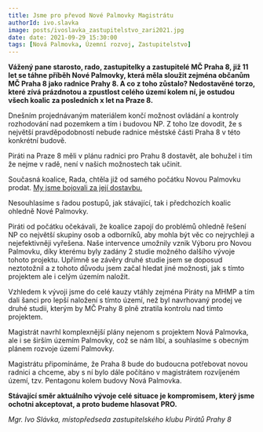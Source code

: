 ```yaml
---
title: Jsme pro převod Nové Palmovky Magistrátu
authorId: ivo.slavka
image: posts/ivoslavka_zastupitelstvo_zari2021.jpg
date: date: 2021-09-29 15:30:00
tags: [Nová Palmovka, Územní rozvoj, Zastupitelstvo]
---
```


**Vážený pane starosto, rado, zastupitelky a zastupitelé MČ Praha 8, již 11 let se táhne příběh Nové Palmovky, která měla sloužit zejména občanům MČ Praha 8 jako radnice Prahy 8. A co z toho zůstalo? Nedostavěné torzo, které zívá prázdnotou a zpustlost celého území kolem ní, je ostudou všech koalic za posledních x let na Praze 8.**

Dnešním projednávaným materiálem končí možnost ovládání a kontroly rozhodování nad pozemkem a tím i budovou NP. Z toho lze dovodit, že s největší pravděpodobností nebude radnice městské části Praha 8 v této konkrétní budově.

Piráti na Praze 8 měli v plánu radnici pro Prahu 8 dostavět, ale bohužel i tím že nejme v radě, není v našich možnostech tak učinit.

Současná koalice, Rada, chtěla již od samého počátku Novou Palmovku prodat. [My jsme bojovali za její dostavbu.](https://praha8.pirati.cz/aktuality/palmovku-nechceme-prodavat-pod-cenou.html)

Nesouhlasíme s řadou postupů, jak stávající, tak i předchozích koalic ohledně Nové Palmovky.

Piráti od počátku očekávali, že koalice zapojí do problémů ohledně řešení NP co největší skupiny osob a odborníků, aby mohla být věc co nejrychleji a nejefektivněji vyřešena. Naše intervence umožnily vznik Výboru pro Novou Palmovku, díky kterému byly zadány 2 studie možného dalšího vývoje tohoto projektu. Upřímně se závěry druhé studie jsem se doposud neztotožnil a z tohoto důvodu jsem začal hledat jiné možnosti, jak s tímto projektem ale i celým územím naložit.

Vzhledem k vývoji jsme do celé kauzy vtáhly zejména Piráty na MHMP a tím dali šanci pro lepší naložení s tímto území, než byl navrhovaný prodej ve druhé studii, kterým by MČ Prahy 8 plně ztratila kontrolu nad tímto projektem.

Magistrát navrhl komplexnější plány nejenom s projektem Nová Palmovka, ale i se širším územím Palmovky, což se nám líbí, a souhlasíme s obecným plánem rozvoje území Palmovky.

Magistrátu připomínáme, že Praha 8 bude do budoucna potřebovat novou radnici a chceme, aby s ní bylo dále počítáno v magistrátem rozvíjeném území, tzv. Pentagonu kolem budovy Nová Palmovka.

**Stávající směr aktuálního vývoje celé situace je kompromisem, který jsme ochotni akceptovat, a proto budeme hlasovat PRO.**

*Mgr. Ivo Slávka, místopředseda zastupitelského klubu Pirátů Prahy 8*
